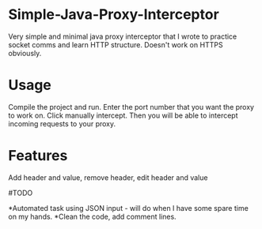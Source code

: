 # Simple-Java-Proxy-Interceptor

Very simple and minimal java proxy interceptor that I wrote to practice socket comms and learn HTTP structure. Doesn't work on HTTPS obviously.

# Usage

Compile the project and run. Enter the port number that you want the proxy to work on. Click manually intercept. Then you will be able to intercept incoming requests to your proxy.

# Features

Add header and value, remove header, edit header and value

#TODO

*Automated task using JSON input - will do when I have some spare time on my hands.
*Clean the code, add comment lines.
